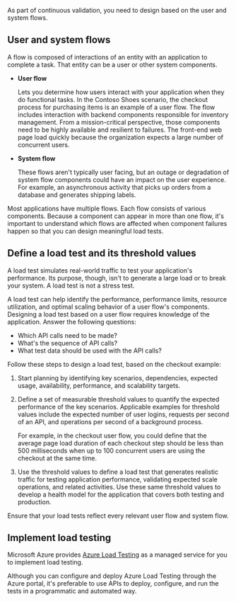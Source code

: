 As part of continuous validation, you need to design based on the user and system flows.

## User and system flows

A flow is composed of interactions of an entity with an application to complete a task. That entity can be a user or other system components.

- **User flow** 

   Lets you determine how users interact with your application when they do functional tasks. In the Contoso Shoes scenario, the checkout process for purchasing items is an example of a user flow. The flow includes interaction with backend components responsible for inventory management. From a mission-critical perspective, those components need to be highly available and resilient to failures. The front-end web page load quickly because the organization expects a large number of concurrent users.

- **System flow** 

   These flows aren't typically user facing, but an outage or degradation of system flow components could have an impact on the user experience. For example, an asynchronous activity that picks up orders from a database and generates shipping labels.

Most applications have multiple flows. Each flow consists of various components. Because a component can appear in more than one flow, it's important to understand which flows are affected when component failures happen so that you can design meaningful load tests.

## Define a load test and its threshold values

A load test simulates real-world traffic to test your application's performance. Its purpose, though, isn't to generate a large load or to break your system. A load test is not a stress test.

A load test can help identify the performance, performance limits, resource utilization, and optimal scaling behavior of a user flow's components. Designing a load test based on a user flow requires knowledge of the application. Answer the following questions:

- Which API calls need to be made?
- What's the sequence of API calls?
- What test data should be used with the API calls?

Follow these steps to design a load test, based on the checkout example:

1. Start planning by identifying key scenarios, dependencies, expected usage, availability, performance, and scalability targets.

1. Define a set of measurable threshold values to quantify the expected performance of the key scenarios. Applicable examples for threshold values include the expected number of user logins, requests per second of an API, and operations per second of a background process. 

   For example, in the checkout user flow, you could define that the average page load duration of each checkout step should be less than 500 milliseconds when up to 100 concurrent users are using the checkout at the same time.

1. Use the threshold values to define a load test that generates realistic traffic for testing application performance, validating expected scale operations, and related activities. Use these same threshold values to develop a health model for the application that covers both testing and production.

Ensure that your load tests reflect every relevant user flow and system flow.

## Implement load testing

Microsoft Azure provides [Azure Load Testing](/azure/load-testing/overview-what-is-azure-load-testing) as a managed service for you to implement load testing.

Although you can configure and deploy Azure Load Testing through the Azure portal, it's preferable to use APIs to deploy, configure, and run the tests in a programmatic and automated way.
